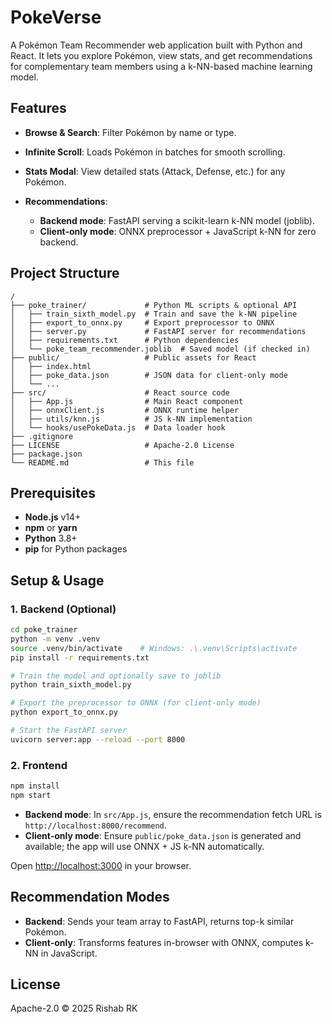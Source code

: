 # PokeVerse

A Pokémon Team Recommender web application built with Python and React. It lets you explore Pokémon, view stats, and get recommendations for complementary team members using a k-NN-based machine learning model.

## Features

* **Browse & Search**: Filter Pokémon by name or type.
* **Infinite Scroll**: Loads Pokémon in batches for smooth scrolling.
* **Stats Modal**: View detailed stats (Attack, Defense, etc.) for any Pokémon.
* **Recommendations**:

  * **Backend mode**: FastAPI serving a scikit-learn k-NN model (joblib).
  * **Client-only mode**: ONNX preprocessor + JavaScript k-NN for zero backend.

## Project Structure

```
/
├── poke_trainer/             # Python ML scripts & optional API
│   ├── train_sixth_model.py  # Train and save the k-NN pipeline
│   ├── export_to_onnx.py     # Export preprocessor to ONNX
│   ├── server.py             # FastAPI server for recommendations
│   ├── requirements.txt      # Python dependencies
│   └── poke_team_recommender.joblib  # Saved model (if checked in)
├── public/                   # Public assets for React
│   ├── index.html
│   ├── poke_data.json        # JSON data for client-only mode
│   └── ...
├── src/                      # React source code
│   ├── App.js                # Main React component
│   ├── onnxClient.js         # ONNX runtime helper
│   ├── utils/knn.js          # JS k-NN implementation
│   └── hooks/usePokeData.js  # Data loader hook
├── .gitignore
├── LICENSE                   # Apache-2.0 License
├── package.json
└── README.md                 # This file
```

## Prerequisites

* **Node.js** v14+
* **npm** or **yarn**
* **Python** 3.8+
* **pip** for Python packages

## Setup & Usage

### 1. Backend (Optional)

```bash
cd poke_trainer
python -m venv .venv
source .venv/bin/activate    # Windows: .\.venv\Scripts\activate
pip install -r requirements.txt

# Train the model and optionally save to joblib
python train_sixth_model.py

# Export the preprocessor to ONNX (for client-only mode)
python export_to_onnx.py

# Start the FastAPI server
uvicorn server:app --reload --port 8000
```

### 2. Frontend

```bash
npm install
npm start
```

* **Backend mode**: In `src/App.js`, ensure the recommendation fetch URL is `http://localhost:8000/recommend`.
* **Client-only mode**: Ensure `public/poke_data.json` is generated and available; the app will use ONNX + JS k-NN automatically.

Open [http://localhost:3000](http://localhost:3000) in your browser.

## Recommendation Modes

* **Backend**: Sends your team array to FastAPI, returns top-k similar Pokémon.
* **Client-only**: Transforms features in-browser with ONNX, computes k-NN in JavaScript.

## License

Apache-2.0 © 2025 Rishab RK
